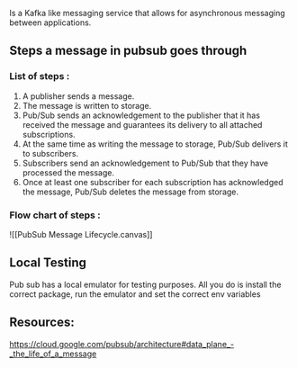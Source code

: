 Is a Kafka like messaging service that allows for asynchronous messaging between applications. 

## Steps a message in pubsub goes through
### List of steps :
1. A publisher sends a message.
2. The message is written to storage.
3. Pub/Sub sends an acknowledgement to the publisher that it has received the message and guarantees its delivery to all attached subscriptions.
4. At the same time as writing the message to storage, Pub/Sub delivers it to subscribers.
5. Subscribers send an acknowledgement to Pub/Sub that they have processed the message.    
6. Once at least one subscriber for each subscription has acknowledged the message, Pub/Sub deletes the message from storage.
### Flow chart of steps :
![[PubSub Message Lifecycle.canvas]]

## Local Testing

Pub sub has a local emulator for testing purposes. All you do is install the correct package, run the emulator and set the correct env variables
## Resources:
https://cloud.google.com/pubsub/architecture#data_plane_-_the_life_of_a_message